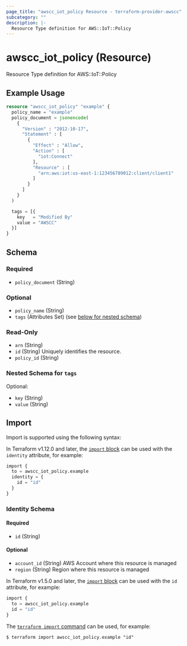 ```yaml
---
page_title: "awscc_iot_policy Resource - terraform-provider-awscc"
subcategory: ""
description: |-
  Resource Type definition for AWS::IoT::Policy
---
```


# awscc_iot_policy (Resource)

Resource Type definition for AWS::IoT::Policy

## Example Usage

```terraform
resource "awscc_iot_policy" "example" {
  policy_name = "example"
  policy_document = jsonencode(
    {
      "Version" : "2012-10-17",
      "Statement" : [
        {
          "Effect" : "Allow",
          "Action" : [
            "iot:Connect"
          ],
          "Resource" : [
            "arn:aws:iot:us-east-1:123456789012:client/client1"
          ]
        }
      ]
    }
  )

  tags = [{
    key   = "Modified By"
    value = "AWSCC"
  }]
}
```

<!-- schema generated by tfplugindocs -->
## Schema

### Required

- `policy_document` (String)

### Optional

- `policy_name` (String)
- `tags` (Attributes Set) (see [below for nested schema](#nestedatt--tags))

### Read-Only

- `arn` (String)
- `id` (String) Uniquely identifies the resource.
- `policy_id` (String)

<a id="nestedatt--tags"></a>
### Nested Schema for `tags`

Optional:

- `key` (String)
- `value` (String)

## Import

Import is supported using the following syntax:

In Terraform v1.12.0 and later, the [`import` block](https://developer.hashicorp.com/terraform/language/import) can be used with the `identity` attribute, for example:

```terraform
import {
  to = awscc_iot_policy.example
  identity = {
    id = "id"
  }
}
```

<!-- schema generated by tfplugindocs -->
### Identity Schema

#### Required

- `id` (String)

#### Optional

- `account_id` (String) AWS Account where this resource is managed
- `region` (String) Region where this resource is managed

In Terraform v1.5.0 and later, the [`import` block](https://developer.hashicorp.com/terraform/language/import) can be used with the `id` attribute, for example:

```terraform
import {
  to = awscc_iot_policy.example
  id = "id"
}
```

The [`terraform import` command](https://developer.hashicorp.com/terraform/cli/commands/import) can be used, for example:

```shell
$ terraform import awscc_iot_policy.example "id"
```